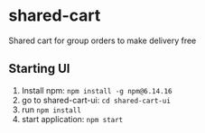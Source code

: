 # shared-cart
Shared cart for group orders to make delivery free


## Starting UI
1. Install npm: `npm install -g npm@6.14.16 `
2. go to shared-cart-ui: `cd shared-cart-ui`
3. run `npm install`
4. start application: `npm start`
